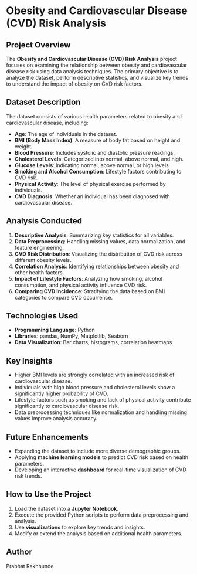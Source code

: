 # Obesity and Cardiovascular Disease (CVD) Risk Analysis

## Project Overview
The **Obesity and Cardiovascular Disease (CVD) Risk Analysis** project focuses on examining the relationship between obesity and cardiovascular disease risk using data analysis techniques. The primary objective is to analyze the dataset, perform descriptive statistics, and visualize key trends to understand the impact of obesity on CVD risk factors.

## Dataset Description
The dataset consists of various health parameters related to obesity and cardiovascular disease, including:
- **Age**: The age of individuals in the dataset.
- **BMI (Body Mass Index)**: A measure of body fat based on height and weight.
- **Blood Pressure**: Includes systolic and diastolic pressure readings.
- **Cholesterol Levels**: Categorized into normal, above normal, and high.
- **Glucose Levels**: Indicating normal, above normal, or high levels.
- **Smoking and Alcohol Consumption**: Lifestyle factors contributing to CVD risk.
- **Physical Activity**: The level of physical exercise performed by individuals.
- **CVD Diagnosis**: Whether an individual has been diagnosed with cardiovascular disease.

## Analysis Conducted
1. **Descriptive Analysis**: Summarizing key statistics for all variables.
2. **Data Preprocessing**: Handling missing values, data normalization, and feature engineering.
3. **CVD Risk Distribution**: Visualizing the distribution of CVD risk across different obesity levels.
4. **Correlation Analysis**: Identifying relationships between obesity and other health factors.
5. **Impact of Lifestyle Factors**: Analyzing how smoking, alcohol consumption, and physical activity influence CVD risk.
6. **Comparing CVD Incidence**: Stratifying the data based on BMI categories to compare CVD occurrence.

## Technologies Used
- **Programming Language**: Python
- **Libraries**: pandas, NumPy, Matplotlib, Seaborn
- **Data Visualization**: Bar charts, histograms, correlation heatmaps

## Key Insights
- Higher BMI levels are strongly correlated with an increased risk of cardiovascular disease.
- Individuals with high blood pressure and cholesterol levels show a significantly higher probability of CVD.
- Lifestyle factors such as smoking and lack of physical activity contribute significantly to cardiovascular disease risk.
- Data preprocessing techniques like normalization and handling missing values improve analysis accuracy.

## Future Enhancements
- Expanding the dataset to include more diverse demographic groups.
- Applying **machine learning models** to predict CVD risk based on health parameters.
- Developing an interactive **dashboard** for real-time visualization of CVD risk trends.

## How to Use the Project
1. Load the dataset into a **Jupyter Notebook**.
2. Execute the provided Python scripts to perform data preprocessing and analysis.
3. Use **visualizations** to explore key trends and insights.
4. Modify or extend the analysis based on additional health parameters.

## Author
Prabhat Rakhhunde



